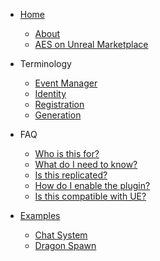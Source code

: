 - [Home]()
  - [About](home.md#awesome-event-system)
  - [AES on Unreal Marketplace](https://www.unrealengine.com/marketplace/en-US/product/awesome-ability-system)

- Terminology
  - [Event Manager](terms/eventmanager.md)
  - [Identity](terms/identity.md)
  - [Registration](terms/register.md)
  - [Generation](terms/generate.md)
  

- FAQ
  - [Who is this for?](faq.md#who-is-this-for)
  - [What do I need to know?](faq.md#what-do-i-need-to-know)
  - [Is this replicated?](faq.md#is-this-replicated)
  - [How do I enable the plugin?](faq.md#how-do-i-enable-the-plugin)
  - [Is this compatible with UE?](faq.md#is-this-compatible-with-ue4-what-about-ue5)

- [Examples](examples.md)
  - [Chat System](examples/chat.md)
  - [Dragon Spawn](examples/dragon.md)
